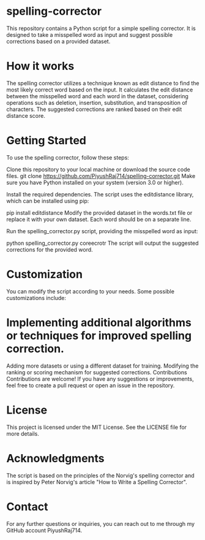 # spelling-corrector

This repository contains a Python script for a simple spelling corrector. It is designed to take a misspelled word as input and suggest possible corrections based on a provided dataset.

# How it works
The spelling corrector utilizes a technique known as edit distance to find the most likely correct word based on the input. It calculates the edit distance between the misspelled word and each word in the dataset, considering operations such as deletion, insertion, substitution, and transposition of characters. The suggested corrections are ranked based on their edit distance score.

# Getting Started
To use the spelling corrector, follow these steps:

Clone this repository to your local machine or download the source code files.
git clone https://github.com/PiyushRaj714/spelling-corrector.git
Make sure you have Python installed on your system (version 3.0 or higher).

Install the required dependencies. The script uses the editdistance library, which can be installed using pip:


pip install editdistance
Modify the provided dataset in the words.txt file or replace it with your own dataset. Each word should be on a separate line.

Run the spelling_corrector.py script, providing the misspelled word as input:


python spelling_corrector.py coreecrotr
The script will output the suggested corrections for the provided word.

# Customization
You can modify the script according to your needs. Some possible customizations include:

# Implementing additional algorithms or techniques for improved spelling correction.
Adding more datasets or using a different dataset for training.
Modifying the ranking or scoring mechanism for suggested corrections.
Contributions
Contributions are welcome! If you have any suggestions or improvements, feel free to create a pull request or open an issue in the repository.

# License
This project is licensed under the MIT License. See the LICENSE file for more details.

# Acknowledgments
The script is based on the principles of the Norvig's spelling corrector and is inspired by Peter Norvig's article "How to Write a Spelling Corrector".

# Contact
For any further questions or inquiries, you can reach out to me through my GitHub account PiyushRaj714.
